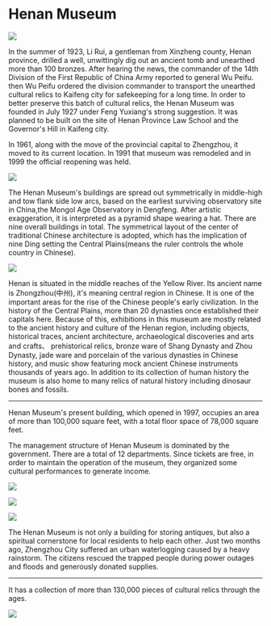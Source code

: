 # Henan Museum




![](https://pic.baike.soso.com/ugc/baikepic2/0/20170721164400-1349092952.jpg/800)


In the summer of 1923, Li Rui, a gentleman from Xinzheng county, Henan province, drilled a well,
unwittingly dig out an ancient tomb and unearthed more than 100 bronzes.
After hearing the news, the commander of the 14th Division of the First Republic of China Army reported to general Wu Peifu.
then Wu Peifu ordered the division commander to transport the unearthed cultural relics to Kaifeng city for safekeeping for a long time.
In order to better preserve this batch of cultural relics,
the Henan Museum was founded in July 1927 under Feng Yuxiang's strong suggestion.
It was planned to be built on the site of Henan Province Law School and the Governor's Hill in Kaifeng city.



In 1961, along with the move of the provincial capital to Zhengzhou,
it moved to its current location.
In 1991 that museum was remodeled and in 1999 the official reopening was held.



![](http://5b0988e595225.cdn.sohucs.com/images/20181006/7a2c584f2d984129b40d60b39ce20766.jpg)



The Henan Museum's buildings are spread out symmetrically in middle-high and tow flank side low arcs,
based on the earliest surviving observatory site in China,the Mongol Age Observatory in Dengfeng.
After artistic exaggeration, it is interpreted as a pyramid shape wearing a hat. There are nine overall buildings in total.
The symmetrical layout of the center of traditional Chinese architecture is adopted,
which has the implication of nine Ding setting the Central Plains(means the ruler controls the whole country in Chinese).



![](https://www.chinadiscovery.com/assets/images/henan/zhengzhou/henan-museum/Central-Plains-Chu-Bronze-Art.jpg)


Henan is situated in the middle reaches of the Yellow River.
Its ancient name is Zhongzhou(中州), it's meaning central region in Chinese.
It is one of the important areas for the rise of the Chinese people's early civilization.
In the history of the Central Plains, more than 20 dynasties once established their capitals here.
Because of this, exhibitions in this museum are mostly related to the ancient history and culture of the Henan region,
including objects, historical traces, ancient architecture,
archaeological discoveries and arts and crafts、
prehistorical relics, bronze ware of Shang Dynasty and Zhou Dynasty,
jade ware and porcelain of the various dynasties in Chinese history,
and music show featuring mock ancient Chinese instruments thousands of years ago.
In addition to its collection of human history the museum is also home to many relics of natural history including dinosaur bones and fossils.


-----------------------------------------------------------------------------


Henan Museum's present building, which opened in 1997, occupies an area of more than 100,000 square feet,
with a total floor space of 78,000 square feet.


The management structure of Henan Museum is dominated by the government. There are a total of 12 departments.
Since tickets are free, in order to maintain the operation of the museum,
they organized some cultural performances to generate income.

![](https://p9.itc.cn/images01/20210827/557fe247a02f446188a39a431b1cbdd4.jpeg)

![](https://www.popo8.com/host/data/202102/27/23/p1614456522_91307.jpg_b.jpg)

![](https://www.chinadiscovery.com/assets/images/travel-guide/dengfeng/shaolin-temple/shaolin-kungfu-performance.jpg)





The Henan Museum is not only a building for storing antiques,
but also a spiritual cornerstone for local residents to help each other.
Just two months ago,
Zhengzhou City suffered an urban waterlogging caused by a heavy rainstorm.
The citizens rescued the trapped people during power outages and floods and generously donated supplies.

-----------------------------------------------------------------------------


It has a collection of more than 130,000 pieces of cultural relics through the ages.

![](https://inews.gtimg.com/newsapp_bt/0/13532211296/1000)
